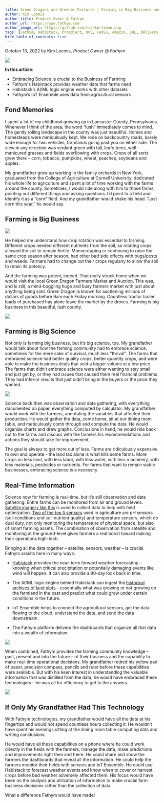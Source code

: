```yaml
---
title: Green Dragons and Greener Pastures | Farming is Big Business and Big Science 
author: Kim Loomis
author_title: Product Owner @ Fathym
author_url: https://www.fathym.com
author_image_url: https://github.com/richkurtzman.png
tags: [Fathym, Habistack, Proadject, UPS, FedEx, Amazon, DHL, delivery truck, weather, weather forecasting, forecasting, Habistack weather forecasting API]
hide_table_of_contents: true
---
```


October 13, 2022 by Kim Loomis, _Product Owner @ Fathym_

![](https://www.fathym.com/img/lancasterfarm.jpeg) 

**In this article:** 

- Embracing Science is crucial to the Business of Farming 
- Fathym's Habistack provides weather data that farms need 
- Habistack’s AI/ML logic engine works with other datasets 
- Fathym’s IoT Ensemble uses data from agricultural sensors 


## Fond Memories 

I spent a lot of my childhood growing up in Lancaster County, Pennsylvania. Whenever I think of the area, the word “lush” immediately comes to mind. The gently rolling landscape in the county was just beautiful. Homes and homesteads were meticulously kept. We rode on backcountry roads, barely wide enough for two vehicles, farmlands going past you on either side. The view in any direction was verdant green with tall, leafy trees, well-manicured grasses and fields overflowing with crops. Crops of all sorts grew there – corn, tobacco, pumpkins, wheat, peaches, soybeans and apples. 

My grandfather grew up working in the family orchards in New York, graduated from the College of Agriculture at Cornell University, dedicated his whole life to agriculture and spent a lot of time working with the farms around the county. Sometimes, I would ride along with him to those farms, pointing out different things and asking questions. I’d point to a field and identify it as a “corn” field. And my grandfather would shake his head. “Just corn this year,” he would say. 

## Farming is Big Business 

![](https://www.fathym.com/img/croprotation.jpeg) 

He helped me understand how crop rotation was essential to farming. Different crops needed different nutrients from the soil, so rotating crops allowed the soil to remain fertile. Monocropping or continuing to raise the same crop season after season, had other bad side effects with bugs/pests and weeds. Farmers had to change out their crops regularly to allow the soil to retain its potency. 

And the farming was potent, indeed. That really struck home when we would visit the local Green Dragon Farmers Market and Auction. This was, and is still, a mind-boggling huge and busy farmers market with just about anything being sold. Green Dragon is known for auctioning millions of dollars of goods before 9am each Friday morning. Countless tractor trailer loads of purchased hay alone leave the market by the droves. Farming is big business in this beautiful, lush county. 

![](https://www.fathym.com/img/haytractortrailer.jpeg) 

## Farming is Big Science 

Not only is farming big business, but it’s big science, too. My grandfather would talk about how the farming community had to embrace science, sometimes for the mere sake of survival, much less “thrival”. The farms that embraced science had better quality crops, better quantity crops, and were able to make the business deals that sold a bigger volume at a low price. The farms that didn’t embrace science were either wanting to stay small and just get by, or they had issues that caused them real financial problems. They had inferior results that just didn’t bring in the buyers or the price they wanted.  

![](https://www.fathym.com/img/handwrittencomputations.jpeg) 

Science back then was observation and data gathering, with everything documented on paper, everything computed by calculator. My grandfather would work with the farmers, annotating the variables that affected their production. He would gather the data, come home, sit at our dining room table, and meticulously comb through and compute the data. He would organize charts and draw graphs. Conclusions in hand, he would ride back out to the farms and discuss with the farmers his recommendations and actions they should take for improvement. 

The goal is always to get more out of less. Farms are ridiculously expensive to own and operate - the land tax alone is what kills some farms. More crops on less land, with less labor, with less water, with less machinery, with less materials, pesticides or nutrients. For farms that want to remain viable businesses, embracing science is a necessity. 

## Real-Time Information 

Science now for farming is real-time, but it’s still observation and data gathering. Entire farms can be monitored from air and ground levels. [Satellite imagery like this](https://www.planet.com/pulse/start-the-growing-season-off-strong-with-satellite-data) is used to collect data to help with field optimization. [Two of the top 5 sensors](https://www.arrow.com/en/research-and-events/articles/top-5-sensors-used-in-agriculture) used in agriculture are pH sensors (soil conditions and soil nutrient quality) and temperature sensors, which do dual duty, not only monitoring the temperature of physical space, but also of smart farming assets. The combination of observation from satellite and monitoring at the ground-level gives farmers a real boost toward making their operations high-tech.  

Bringing all the data together – satellite, sensors, weather – is crucial. Fathym assists here in many ways:  

- [Habistack](https://www.fathym.com/blog/articles/2022/september/2022-09-27-habistack-takes-data-makes-accurate-weather-forecasts) provides the near-term forward weather forecasting – knowing when critical precipitation or potentially damaging events like wind will happen. It can also provide a 90-day look back in time. 

- The AI/ML logic engine behind Habistack can ingest the [historical archives of land plots](https://www.planet.com/markets/monitoring-for-precision-agriculture/) – essentially what was growing or not growing on the farmland in the past and predict what could grow under certain conditions in the future. 

- IoT Ensemble helps to connect the agricultural sensors, get the data flowing to the cloud, understand the data, and send the data downstream. 

- The Fathym platform delivers the dashboards that organize all that data into a wealth of information. 

![](https://www.fathym.com/img/smartfarming.jpeg) 

When combined, Fathym provides the farming community knowledge – past, present and into the future – of their business and the capability to make real-time operational decisions. My grandfather retired his yellow pad of paper, precision compass, pencils and ruler before these capabilities were available. But with his keen interest in understanding the valuable information that was distilled from the data, he would have embraced these technologies – he was all for efficiency to get to the answers.  

![](https://www.fathym.com/img/phonefarmdashboard.jpeg) 

## If Only My Grandfather Had This Technology 

With Fathym technologies, my grandfather would have all the data at his fingertips and would not spend countless hours collecting it. He wouldn’t have spent his evenings sitting at the dining room table computing data and writing conclusions.  

He would have all these capabilities on a phone where he could work directly in the fields with the farmers, manage the data, make predictions and improvements right then and there. He could share and show the farmers the dashboards that reveal all the information. He could help the farmers monitor their fields with sensors and IoT Ensemble. He could use Habistack to forecast weather events and know when to cover or harvest crops before bad weather adversely affected them. His focus would have been on the analysis and utilization of information to make crucial farm business decisions rather than the collection of data.  

What a difference Fathym would have made! 